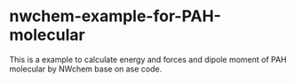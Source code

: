 # nwchem-example-for-PAH-molecular
This is a example to calculate energy and forces and dipole moment of PAH molecular by NWchem base on ase code.
